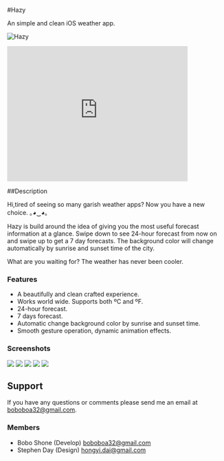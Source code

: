 #Hazy

An simple and clean iOS weather app.

![Hazy](http://a416.phobos.apple.com/us/r30/Purple2/v4/2f/7d/11/2f7d116e-a167-8bc7-9182-a8cafac8686e/mzl.vchupxwr.170x170-75.png)

<iframe width="420" height="315" src="http://www.youtube.com/embed/lWIxW7hGdUA" frameborder="0" allowfullscreen></iframe>

##Description

Hi,tired of seeing so many garish weather apps? Now you have a new choice. ｡◕‿◕｡

Hazy is build around the idea of giving you the most useful forecast information at a glance. Swipe down to see 24-hour forecast from now on and swipe up to get a 7 day forecasts. The background color will change automatically by sunrise and sunset time of the city. 

What are you waiting for? The weather has never been cooler.

### Features 
* A beautifully and clean crafted experience. 
* Works world wide. Supports both ºC and ºF. 
* 24-hour forecast. 
* 7 days forecast. 
* Automatic change background color by sunrise and sunset time. 
* Smooth gesture operation, dynamic animation effects. 

### Screenshots

![](https://photos-6.dropbox.com/t/0/AACSZEQ5BMAjcT3UWcv-Wy0UNxGCqKq2ot66lFsYi3d-QA/12/38985441/png/32x32/3/_/1/2/1.png/7bAlCZdqVOIReZPlPVtRb65jmfsHe358eUdyF0GDQ6E?size=1280x960)
![](https://photos-2.dropbox.com/t/0/AACPP86M6p8DeOSWdaQi1lJXg_PWF52fxijEWd6pHeYRrA/12/38985441/png/32x32/3/_/1/2/2.png/oNr2rFifKV0XMP1AguZlV2hZMuPzdXwbnHnKmhYbUIA?size=1280x960)
![](https://photos-2.dropbox.com/t/0/AABFkLkqbSdlh6rVTcVp8hZhCzT68h7OfS1h2A-ftHwvxA/12/38985441/png/32x32/3/_/1/2/3.png/fMOvUXMg_-YSn7D2I2GUaFXJ-FM-gLihF58CbUqpqKI?size=1280x960)
![](https://photos-3.dropbox.com/t/0/AABHRqSi6IHyEBNigt4vDBDDJ0UDB8RNe0O1GJ59lcPbRw/12/38985441/png/32x32/3/_/1/2/4.png/FpJYcrXGjusngv3wSOnHAcRGsv6apWha3OREjoWwvoo?size=1280x960)
![](https://photos-2.dropbox.com/t/0/AAAu1dWD0MkcDHhqKtpXs4cqggHzvX5EORhuJRY65v_m1w/12/38985441/png/32x32/3/_/1/2/5.png/WWo4n9yG5izTPqV_6ql9tR5f6DPMR1oMiUVnIapCR9s?size=1280x960)

## Support

If you have any questions or comments please send me an email at boboboa32@gmail.com.

### Members

* Bobo Shone (Develop) boboboa32@gmail.com
* Stephen Day (Design) hongyi.dai@gmail.com

